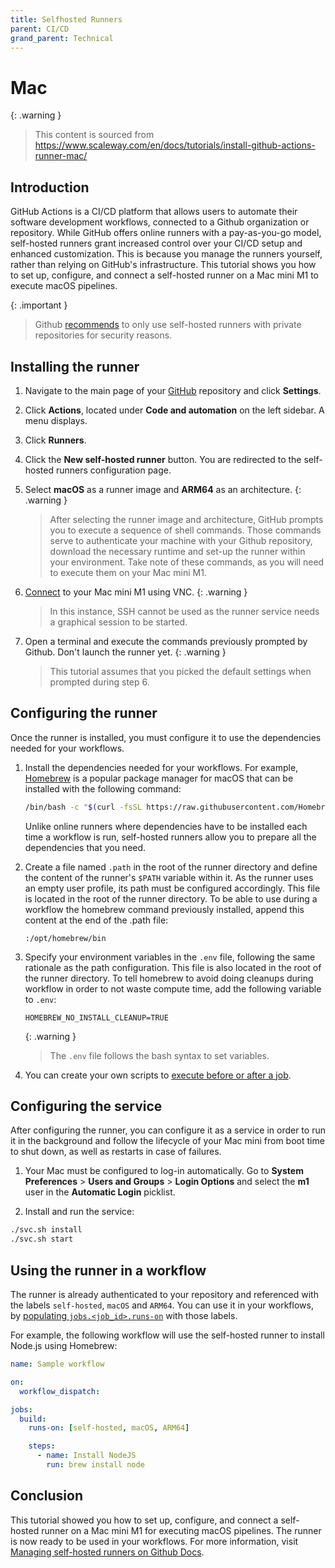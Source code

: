 ```yaml
---
title: Selfhosted Runners
parent: CI/CD
grand_parent: Technical
---
```


# Mac

{: .warning }
> This content is sourced from https://www.scaleway.com/en/docs/tutorials/install-github-actions-runner-mac/

## Introduction

GitHub Actions is a CI/CD platform that allows users to automate their software development workflows, connected to a 
Github organization or repository. While GitHub offers online runners with a pay-as-you-go model, self-hosted runners 
grant increased control over your CI/CD setup and enhanced customization. This is because you manage the runners yourself, 
rather than relying on GitHub's infrastructure. This tutorial shows you how to set up, configure, and connect a self-hosted 
runner on a Mac mini M1 to execute macOS pipelines.

{: .important }
> Github [recommends](https://docs.github.com/en/actions/hosting-your-own-runners/managing-self-hosted-runners/about-self-hosted-runners#self-hosted-runner-security) to only use self-hosted runners with private repositories for security reasons.

## Installing the runner

1. Navigate to the main page of your [GitHub](https://github.com/) repository and click **Settings**.
2. Click **Actions**, located under **Code and automation** on the left sidebar. A menu displays.
3. Click **Runners**.
4. Click the **New self-hosted runner** button. You are redirected to the self-hosted runners configuration page.
5. Select **macOS** as a runner image and **ARM64** as an architecture.
   {: .warning }
   > After selecting the runner image and architecture, GitHub prompts you to execute a sequence of shell commands. Those commands serve to authenticate your machine with your Github repository, download the necessary runtime and set-up the runner within your environment. Take note of these commands, as you will need to execute them on your Mac mini M1.
6. [Connect](/bare-metal/apple-silicon/how-to/connect-to-mac-mini-m1/) to your Mac mini M1 using VNC.
   {: .warning }
   > In this instance, SSH cannot be used as the runner service needs a graphical session to be started.
   
7. Open a terminal and execute the commands previously prompted by Github. Don't launch the runner yet.
   {: .warning } 
   > This tutorial assumes that you picked the default settings when prompted during step 6.
    
## Configuring the runner

Once the runner is installed, you must configure it to use the dependencies needed for your workflows.

1. Install the dependencies needed for your workflows. For example, [Homebrew](https://brew.sh/) is a popular package manager for macOS that can be installed with the following command:
    ```sh
    /bin/bash -c "$(curl -fsSL https://raw.githubusercontent.com/Homebrew/install/HEAD/install.sh)"
    ```
   Unlike online runners where dependencies have to be installed each time a workflow is run, self-hosted runners allow you to prepare all the dependencies that you need.

2. Create a file named `.path` in the root of the runner directory and define the content of the runner's `$PATH` variable within it. As the runner uses an empty user profile, its path must be configured accordingly. This file is located in the root of the runner directory. To be able to use during a workflow the homebrew command previously installed, append this content at the end of the .path file:
    ```
    :/opt/homebrew/bin
    ```
3. Specify your environment variables in the `.env` file, following the same rationale as the path configuration. This file is also located in the root of the runner directory. To tell homebrew to avoid doing cleanups during workflow in order to not waste compute time, add the following variable to `.env`:
    ```
    HOMEBREW_NO_INSTALL_CLEANUP=TRUE
    ```
   {: .warning }
   > The `.env` file follows the bash syntax to set variables.
   

4. You can create your own scripts to [execute before or after a job](https://docs.github.com/en/actions/hosting-your-own-runners/managing-self-hosted-runners/running-scripts-before-or-after-a-job).

## Configuring the service

After configuring the runner, you can configure it as a service in order to run it in the background and follow the lifecycle of your Mac mini from boot time to shut down, as well as restarts in case of failures.

1. Your Mac must be configured to log-in automatically. Go to **System Preferences** > **Users and Groups** > **Login Options** and select the **m1** user in the **Automatic Login** picklist.

2. Install and run the service:
```sh
./svc.sh install
./svc.sh start
```

## Using the runner in a workflow

The runner is already authenticated to your repository and referenced with the labels `self-hosted`, `macOS` and `ARM64`.
You can use it in your workflows, by [populating `jobs.<job_id>.runs-on`](https://docs.github.com/en/actions/using-workflows/workflow-syntax-for-github-actions#jobsjob_idruns-on) with those labels.

For example, the following workflow will use the self-hosted runner to install Node.js using Homebrew:

```yaml
name: Sample workflow

on:
  workflow_dispatch:

jobs:
  build:
    runs-on: [self-hosted, macOS, ARM64]

    steps:
      - name: Install NodeJS
        run: brew install node
```

## Conclusion

This tutorial showed you how to set up, configure, and connect a self-hosted runner on a Mac mini M1 for executing macOS pipelines. The runner is now ready to be used in your workflows. For more information, visit [Managing self-hosted runners on Github Docs](https://docs.github.com/en/actions/hosting-your-own-runners/managing-self-hosted-runners).
